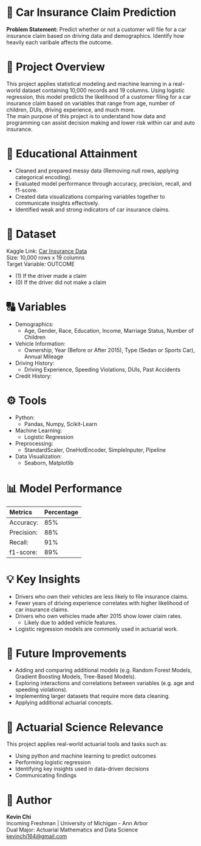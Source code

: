 # 🚗 Car Insurance Claim Prediction
**Problem Statement:** Predict whether or not a customer will file for a car insurance claim based on driving data and demographics. Identify how heavily each varibale affects the outcome.

# 🏢 Project Overview
This project applies statistical modeling and machine learning in a real-world dataset containing 10,000 records and 19 columns. Using logistic regression, this model predicts the likelihood of a customer filing for a car insurance claim based on variables that range from age, number of children, DUIs, driving experience, and much more.  
The main purpose of this project is to understand how data and programming can assist decision making and lower risk within car and auto insurance.

# 🧠 Educational Attainment
* Cleaned and prepared messy data (Removing null rows, applying categorical encoding).
* Evaluated model performance through accuracy, precision, recall, and f1-score.
* Created data visualizations comparing variables together to communicate insights effectively.
* Identified weak and strong indicators of car insurance claims.

# 📄 Dataset
Kaggle Link: [Car Insurance Data](https://www.kaggle.com/datasets/sagnik1511/car-insurance-data/data)  
Size: 10,000 rows x 19 columns  
Target Variable: OUTCOME
* (1) If the driver made a claim
* (0) If the driver did not make a claim

# 🔠 Variables
* Demographics:
  * Age, Gender, Race, Education, Income, Marriage Status, Number of Children
* Vehicle Information:
  * Ownership, Year (Before or After 2015), Type (Sedan or Sports Car), Annual Mileage
* Driving History:
  * Driving Experience, Speeding Violations, DUIs, Past Accidents
* Credit History:

# ⚙️ Tools
* Python:
  * Pandas, Numpy, Scikit-Learn
* Machine Learning:
  * Logistic Regression
* Preprocessing:
  * StandardScaler, OneHotEncoder, SimpleInputer, Pipeline
* Data Visualization:
  * Seaborn, Matplotlib

# 📊 Model Performance
| Metrics | Percentage |
| :-- | :-- |
| Accuracy: | 85% |
| Precision: | 88% |
| Recall: | 91% |
| f1-score: | 89% |

# 💡 Key Insights
* Drivers who own their vehicles are less likely to file insurance claims.
* Fewer years of driving experience correlates with higher likelihood of car insurance claims.
* Drivers who own vehicles made after 2015 show lower claim rates.
  * Likely due to added vehicle features.
* Logistic regression models are commonly used in actuarial work.

# 🔮 Future Improvements
* Adding and comparing additional models (e.g. Random Forest Models, Gradient Boosting Models, Tree-Based Models).
* Exploring interactions and correlations between variables (e.g. age and speeding violations).
* Implementing larger datasets that require more data cleaning.
* Applying additional actuarial concepts.

# 📐 Actuarial Science Relevance
This project applies real-world actuarial tools and tasks such as:
* Using python and machine learning to predict outcomes
* Performing logistic regression
* Identifying key insights used in data-driven decisions
* Communicating findings

# 👤 Author
**Kevin Chi**  
Incoming Freshman | University of Michigan - Ann Arbor  
Dual Major: Actuarial Mathematics and Data Science  
kevinchi164@gmail.com
